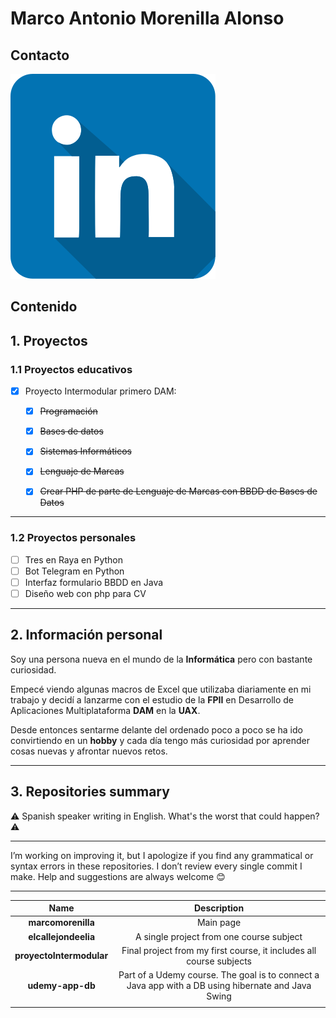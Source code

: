 # Marco Antonio Morenilla Alonso

## Contacto

<a href="https://es.linkedin.com/in/marco-antonio-morenilla-alonso-826b0490"><img src="recursos/linkedin.svg" alt="LinkedIn"/></a>

## Contenido

## 1. Proyectos


### 1.1 Proyectos educativos

- [x] Proyecto Intermodular primero DAM:
    - [x] ~~Programación~~
    - [x] ~~Bases de datos~~
    - [x] ~~Sistemas Informáticos~~
    - [x] ~~Lenguaje de Marcas~~
    - [x] ~~Crear PHP de parte de Lenguaje de Marcas con BBDD de Bases de Datos~~


***

### 1.2 Proyectos personales

- [ ] Tres en Raya en Python
- [ ] Bot Telegram en Python
- [ ] Interfaz formulario BBDD en Java
- [ ] Diseño web con php para CV
      
***

## 2. Información personal

Soy una persona nueva en el mundo de la **Informática** pero con bastante curiosidad.

Empecé viendo algunas macros de Excel que utilizaba diariamente en mi trabajo y decidí a lanzarme con el estudio de la **FPII** en Desarrollo de Aplicaciones Multiplataforma **DAM** en la **UAX**.

Desde entonces sentarme delante del ordenado poco a poco se ha ido convirtiendo en un **hobby** y cada día tengo más curiosidad por aprender cosas nuevas y afrontar nuevos retos.
***

## 3. Repositories summary

⚠️ Spanish speaker writing in English. What's the worst that could happen? ⚠️

***

I’m working on improving it, but I apologize if you find any grammatical or syntax errors in these repositories. I don’t review every single commit I make. Help and suggestions are always welcome 😊

***

|           Name           |                                            Description                                             |
| :----------------------: | :------------------------------------------------------------------------------------------------: |
|    **marcomorenilla**    |                                             Main page                                              |
|   **elcallejondeelia**   |                              A single project from one course subject                              |
| **proyectoIntermodular** |                Final project from my first course, it includes all course subjects                 |
|     **udemy-app-db**     | Part of a Udemy course. The goal is to connect a Java app with a DB using hibernate and Java Swing |
|                          |                                                                                                    |
                                                                                